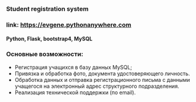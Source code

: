 ### Student registration system
### link: https://evgene.pythonanywhere.com
#### Python, Flask, bootstrap4, MySQL

### Основные возможности:
* Регистрация учащихся в базу данных MySQL;
* Привязка и обработка фото, документа удостоверяющего личность.
* Обработка данных и отправка регистрационного письма с данными учащегося на электронный адрес структурного подразделения.
* Реализация технической поддержки (по email).
